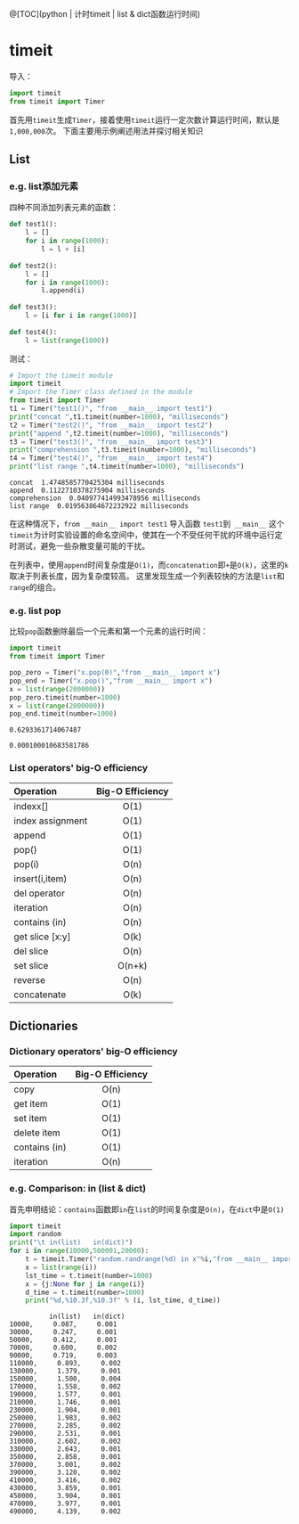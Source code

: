 ﻿@[TOC](python | 计时timeit | list & dict函数运行时间)
# timeit
导入：
```python
import timeit
from timeit import Timer
```
首先用`timeit`生成`Timer`，接着使用`timeit`运行一定次数计算运行时间，默认是`1,000,000`次。
下面主要用示例阐述用法并探讨相关知识

## List
### e.g. list添加元素
四种不同添加列表元素的函数：
```python
def test1():
    l = []
    for i in range(1000):
        l = l + [i]
    
def test2():
    l = []
    for i in range(1000):
        l.append(i)
        
def test3():
    l = [i for i in range(1000)]
    
def test4():
    l = list(range(1000))
```
测试：

```python
# Import the timeit module
import timeit
# Import the Timer class defined in the module
from timeit import Timer
t1 = Timer("test1()", "from __main__ import test1")
print("concat ",t1.timeit(number=1000), "milliseconds")
t2 = Timer("test2()", "from __main__ import test2")
print("append ",t2.timeit(number=1000), "milliseconds")
t3 = Timer("test3()", "from __main__ import test3")
print("comprehension ",t3.timeit(number=1000), "milliseconds")
t4 = Timer("test4()", "from __main__ import test4")
print("list range ",t4.timeit(number=1000), "milliseconds")
```
	concat  1.4748585770425304 milliseconds
	append  0.1122710378275904 milliseconds
	comprehension  0.040977414993478956 milliseconds
	list range  0.019563864672232922 milliseconds

在这种情况下，`from __main__ import test1` 导入函数 `test1`到` __main__` 这个`timeit`为计时实验设置的命名空间中，使其在一个不受任何干扰的环境中运行定时测试，避免一些杂散变量可能的干扰。

在列表中，使用`append`时间复杂度是`O(1)`，而`concatenation`即`+`是`O(k)`，这里的`k`取决于列表长度，因为复杂度较高。
这里发现生成一个列表较快的方法是`list`和`range`的组合。

### e.g. list pop
比较`pop`函数删除最后一个元素和第一个元素的运行时间：

```python
import timeit
from timeit import Timer

pop_zero = Timer("x.pop(0)","from __main__ import x")
pop_end = Timer("x.pop()","from __main__ import x")
x = list(range(2000000))
pop_zero.timeit(number=1000)
x = list(range(2000000))
pop_end.timeit(number=1000)
```
	0.6293361714067487

	0.000100010683581786

### List operators' big-O efficiency
| Operation         | Big-O  Efficiency |
| :----------------- | :---------------: |
| indexx[]          |       O(1)        |
| index  assignment |       O(1)        |
| append            |       O(1)        |
| pop()             |       O(1)        |
| pop(i)            |       O(n)        |
| insert(i,item)    |       O(n)        |
| del  operator     |       O(n)        |
| iteration         |       O(n)        |
| contains  (in)    |       O(n)        |
| get  slice [x:y]  |       O(k)        |
| del  slice        |       O(n)        |
| set  slice        |      O(n+k)       |
| reverse           |       O(n)        |
| concatenate       |       O(k)        |


## Dictionaries
### Dictionary operators' big-O efficiency
| Operation      | Big-O  Efficiency |
| :-------------- | :---------------: |
| copy           |       O(n)        |
| get  item      |       O(1)        |
| set  item      |       O(1)        |
| delete  item   |       O(1)        |
| contains  (in) |       O(1)        |
| iteration      |       O(n)        |

### e.g. Comparison: in (list & dict)
首先申明结论：`contains`函数即`in`在`list`的时间复杂度是`O(n)`，在`dict`中是`O(1)`

```python
import timeit
import random
print("\t in(list)   in(dict)")
for i in range(10000,500001,20000):
    t = timeit.Timer("random.randrange(%d) in x"%i,"from __main__ import random,x")
    x = list(range(i))
    lst_time = t.timeit(number=1000)
    x = {j:None for j in range(i)}
    d_time = t.timeit(number=1000)
    print("%d,%10.3f,%10.3f" % (i, lst_time, d_time))
```
			  in(list)   in(dict)
	10000,     0.087,     0.001
	30000,     0.247,     0.001
	50000,     0.412,     0.001
	70000,     0.600,     0.002
	90000,     0.719,     0.003
	110000,     0.893,     0.002
	130000,     1.379,     0.001
	150000,     1.500,     0.004
	170000,     1.558,     0.002
	190000,     1.577,     0.001
	210000,     1.746,     0.001
	230000,     1.904,     0.001
	250000,     1.983,     0.002
	270000,     2.285,     0.002
	290000,     2.531,     0.001
	310000,     2.602,     0.002
	330000,     2.643,     0.001
	350000,     2.858,     0.001
	370000,     3.001,     0.002
	390000,     3.120,     0.002
	410000,     3.416,     0.002
	430000,     3.859,     0.001
	450000,     3.904,     0.001
	470000,     3.977,     0.001
	490000,     4.139,     0.002

